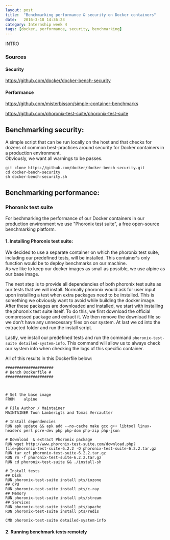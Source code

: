 ```yaml
---
layout: post
title:  "Benchmarking performance & security on Docker containers"
date:   2016-3-18 14:36:23
category: Internship week 4
tags: [docker, performance, security, benchmarking]
---
```



INTRO

<!--more-->


### Sources

#### Security
https://github.com/docker/docker-bench-security

#### Performance
https://github.com/misterbisson/simple-container-benchmarks

https://github.com/phoronix-test-suite/phoronix-test-suite
## Benchmarking security:  
  
A simple script that can be run locally on the host and that checks for dozens of common best-practices around security for Docker containers in a production environment.  
Obviously, we want all warnings to be passes.  

```
git clone https://github.com/docker/docker-bench-security.git
cd docker-bench-security
sh docker-bench-security.sh
```
## Benchmarking performance:

### Phoronix test suite

For bechmarking the performance of our Docker containers in our production environment we use "Phoronix test suite", a free open-source benchmarking platform.  

#### 1. Installing Phoronix test suite:

We decided to use a separate container on which the phoronix test suite, including our predefined tests, will be installed. This container's only function would be to deploy benchmarks on our machine.  
As we like to keep our docker images as small as possible, we use <href a="http://www.alpinelinux.org/">alpine</a> as our base image.  
  
The next step is to provide all dependencies of both phoronix test suite as our tests that we will install. Normally phoronix would ask for user input upon installing a test when extra packages need to be installed. This is something we obviously want to avoid while building the docker image.  
After these packages are downloaded and installed, we start with installing the phoronix test suite itself. To do this, we first download the official compressed package and extract it. We then remove the download file so we don't have any unnecessary files on our system. At last we cd into the extracted folder and run the install script.  
  
Lastly, we install our predefined tests and run the command `phoronix-test-suite detailed-system-info`. This command will allow us to always check our system info when checking the logs of this specific container.  
  
All of this results in this Dockerfile below:


```
#####################
# Bench Dockerfile #
#####################



# Set the base image 
FROM    alpine

# File Author / Maintainer
MAINTAINER Toon Lamberigts and Tomas Vercautter

# Install dependencies
RUN apk update && apk add --no-cache make gcc g++ libtool linux-headers perl pcre-dev php php-dom php-zip php-json

# Download  & extract Phoronix package
RUN wget http://www.phoronix-test-suite.com/download.php?file=phoronix-test-suite-6.2.2 -O phoronix-test-suite-6.2.2.tar.gz
RUN tar xzf phoronix-test-suite-6.2.2.tar.gz
RUN rm -f phoronix-test-suite-6.2.2.tar.gz
RUN cd phoronix-test-suite && ./install-sh

# Install tests
## Disk
RUN phoronix-test-suite install pts/iozone
## CPU
RUN phoronix-test-suite install pts/c-ray
## Memory
RUN phoronix-test-suite install pts/stream
## Services
RUN phoronix-test-suite install pts/apache
RUN phoronix-test-suite install pts/redis

CMD phoronix-test-suite detailed-system-info
```


#### 2. Running benchmark tests remotely


